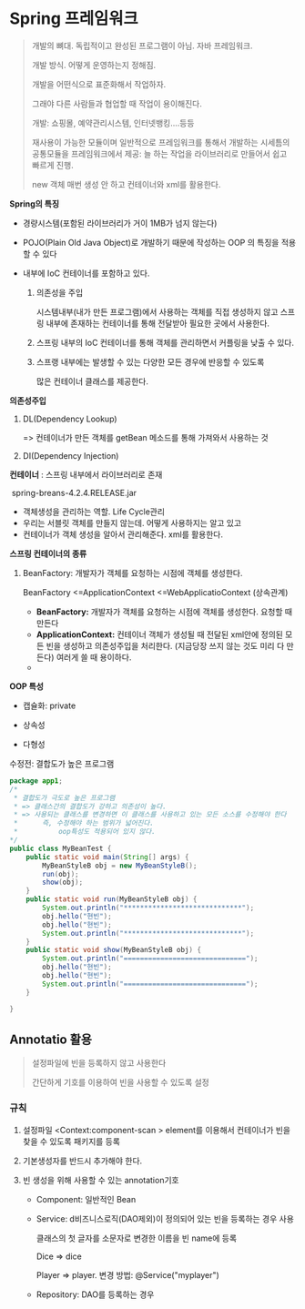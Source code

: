 # Spring 프레임워크

> 개발의 뼈대. 독립적이고 완성된 프로그램이 아님. 자바 프레임워크. 
>
> 개발 방식. 어떻게 운영하는지 정해짐.
>
> 개발을 어떤식으로 표준화해서 작업하자.
>
> 그래야 다른 사람들과 협업할 때 작업이 용이해진다.
>
> 개발: 쇼핑몰, 예약관리시스템, 인터넷뱅킹....등등
>
> 재사용이 가능한 모듈이며 일반적으로 프레임워크를 통해서 개발하는 시세틈의 공통모듈을 프레임워크에서 제공: 늘 하는 작업을 라이브러리로 만들어서 쉽고 빠르게 진행.
>
> new 객체 매번 생성 안 하고 컨테이너와 xml를 활용한다.

**Spring의 특징**

- 경량시스템(포함된 라이브러리가 거이 1MB가 넘지 않는다)

- POJO(Plain Old Java Object)로 개발하기 때문에 작성하는 OOP 의 특징을 적용할 수 있다

- 내부에 IoC 컨테이너를 포함하고 있다.

  1. 의존성을 주입

     시스템내부(내가 만든 프로그램)에서 사용하는 객체를 직접 생성하지 않고 스프링 내부에 존재하는 컨테이너를 통해 전달받아 필요한 곳에서 사용한다.

  2. 스프링 내부의 IoC 컨테이너를 통해 객체를 관리하면서 커플링을 낮출 수 있다.

  3. 스프랭 내부에는 발생할 수 있는 다양한 모든 경우에 반응할 수 있도록

     많은 컨테이너 클래스를 제공한다.

**의존성주입**

1. DL(Dependency Lookup)

   => 컨테이너가 만든 객체를 getBean 메소드를 통해 가져와서 사용하는 것

2. DI(Dependency Injection)

**컨테이너** : 스프링 내부에서 라이브러리로 존재

​	spring-breans-4.2.4.RELEASE.jar

- 객체생성을 관리하는 역할. Life Cycle관리
- 우리는 서블릿 객체를 만들지 않는데. 어떻게 사용하지는 알고 있고
- 컨테이너가 객체 생성을 알아서 관리해준다. xml를 활용한다.



**스프링 컨테이너의 종류**

1. BeanFactory: 개발자가 객체를 요청하는 시점에 객체를 생성한다.

   BeanFactory <=ApplicationContext <=WebApplicatioContext (상속관계)

   - **BeanFactory:** 개발자가 객체를 요청하는 시점에 객체를 생성한다. 요청할 때 만든다
   -  **ApplicationContext:** 컨테이너 객체가 생성될 때 전달된 xml안에 정의된 모든 빈을 생성하고 의존성주입을 처리한다. (지금당장 쓰지 않는 것도 미리 다 만든다) 여러게 쓸 때 용이하다.
   - 

   





**OOP 특성**

- 캡슐화: private

- 상속성

- 다형성



수정전: 결합도가 높은 프로그램

```java
package app1;
/*
 * 결합도가 극도로 높은 프로그램
 * => 클래스간의 결합도가 강하고 의존성이 높다.
 * => 사용되는 클래스를 변경하면 이 클래스를 사용하고 있는 모든 소스를 수정해야 한다
 * 		즉, 수정해야 하는 범위가 넓어진다.
 * 			oop특성도 적용되어 있지 않다.
*/
public class MyBeanTest {
	public static void main(String[] args) {
		MyBeanStyleB obj = new MyBeanStyleB();
		run(obj);
		show(obj);
	}
	public static void run(MyBeanStyleB obj) {
		System.out.println("*****************************");
		obj.hello("현빈");
		obj.hello("현빈");
		System.out.println("*****************************");
	}
	public static void show(MyBeanStyleB obj) {
		System.out.println("==============================");
		obj.hello("현빈");
		obj.hello("현빈");
		System.out.println("==============================");
	}

}
```

## Annotatio 활용

> 설정파일에 빈을 등록하지 않고 사용한다
>
> 간단하게 기호를 이용하여 빈을 사용할 수 있도록 설정

### 규칙

1. 설정파일 <Context:component-scan > element를 이용해서 컨테이너가 빈을 찾을 수 있도록 패키지를 등록

2. 기본생성자를 반드시 추가해야 한다.

3. 빈 생성을 위해 사용할 수 있는 annotation기호

   - Component: 일반적인 Bean

   - Service: d비즈니스로직(DAO제외)이 정의되어 있는 빈을 등록하는 경우 사용

     클래스의 첫 글자를 소문자로 변경한 이름을 빈 name에 등록

     Dice => dice

     Player => player. 변경 방법: @Service("myplayer")

   - Repository: DAO를 등록하는 경우